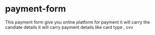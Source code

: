 # payment-form
This payment form give you online platform for payment 
it will carry the candiate details
it will carry payment details like card type , cvv 
